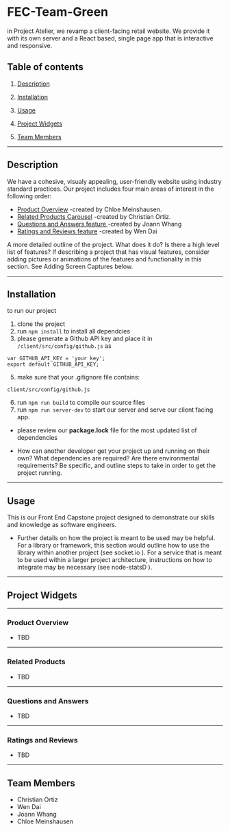 # FEC-Team-Green
  in Project Atelier, we revamp a client-facing retail website. We provide it with its own server and a React based, single page app that is interactive and responsive.

  ## Table of contents
  1. <a href='#description'> Description</a>

  2. <a href='#installation'> Installation</a>

  3. <a href='#usage'> Usage</a>

  4. <a href='#project-widgets'> Project Widgets</a>

  3. <a href='#team-members'> Team Members</a>


---
 ## Description


  We have a cohesive, visualy appealing, user-friendly website using industry standard practices. Our project includes four main areas of interest in the following order:

  - <a href='#product-overview'> Product Overview</a> -created by Chloe Meinshausen.
  - <a href='#related-products'> Related Products Carousel</a> -created by Christian Ortiz.
  - <a href='#questions-and-answers'> Questions and Answers feature </a>  -created by Joann Whang
  - <a href='#ratings-and-reviews'> Ratings and Reviews feature</a> -created by Wen Dai


   A more detailed outline of the project. What does it do? Is there a high level list of features? If describing a project that has visual features, consider adding pictures or animations of the features and functionality in this section. See Adding Screen Captures below.

---
  ## Installation
  to run our project
  1. clone the project
  2. run  `npm install` to install all dependcies
  3. please generate a Github API key and place it in `/client/src/config/github.js` as
```
var GITHUB_API_KEY = 'your key';
export default GITHUB_API_KEY;
```
  5. make sure that your .gitignore file contains:
```
client/src/config/github.js
```
  6. run  `npm run build` to compile our source files
  7. run  `npm run server-dev`  to start our server and serve our client facing app.

  *  please review our **package.lock** file for the most updated list of dependencies

   - How can another developer get your project up and running on their own? What dependencies are required? Are there environmental requirements? Be specific, and outline steps to take in order to get the project running.

---
  ## Usage
  This is our Front End Capstone project designed to demonstrate our skills and knowledge as software engineers.
  - Further details on how the project is meant to be used may be helpful. For a library or framework, this section would outline how to use the library within another project (see socket.io  ). For a service that is meant to be used within a larger project architecture, instructions on how to integrate may be necessary (see node-statsD  ).

---
 ## Project Widgets
---
  ### Product Overview
* TBD
---
  ### Related Products
* TBD
---
  ### Questions and Answers
* TBD
---
  ### Ratings and  Reviews
* TBD

---
  ## Team Members

  * Christian Ortiz
  * Wen Dai
  * Joann Whang
  * Chloe Meinshausen
